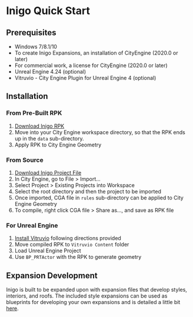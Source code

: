 # Inigo Quick Start


## Prerequisites

* Windows 7/8.1/10
* To create Inigo Expansions, an installation of CityEngine (2020.0 or later)
* For commercial work, a license for CityEngine (2020.0 or later)
* Unreal Engine 4.24 (optional)
* Vitruvio - City Engine Plugin for Unreal Engine 4 (optional)


## Installation

### From Pre-Built RPK 

1. [Download Inigo RPK](https://github.com/amybam/Inigo/blob/master/Inigo.rpk)
1. Move into your City Engine workspace directory, so that the RPK ends up in the `data` sub-directory.
1. Apply RPK to City Engine Geometry


### From Source

1. [Download Inigo Project File](https://github.com/amybam/Inigo/tree/master/CityEngineWorkspace) 
1. In City Engine, go to File > Import...
1. Select Project > Existing Projects into Workspace
1. Select the root directory and then the project to be imported
1. Once imported, CGA file in `rules` sub-directory can be applied to City Engine Geometry
1. To compile, right click CGA file > Share as..., and save as RPK file

### For Unreal Engine
1. [Install Vitruvio](https://community.esri.com/docs/DOC-14445-vitruvio-cityengine-plugin-for-unreal-engine-4) following directions provided
1. Move compiled RPK to `Vitruvio Content` folder
1. Load Unreal Engine Project
1. Use `BP_PRTActor` with the RPK to generate geometry

## Expansion Development

Inigo is built to be expanded upon with expansion files that develop styles, interiors, and roofs.  The included style expansions can be used as blueprints for developing your own expansions and is detailed a little bit [here](docs.md).